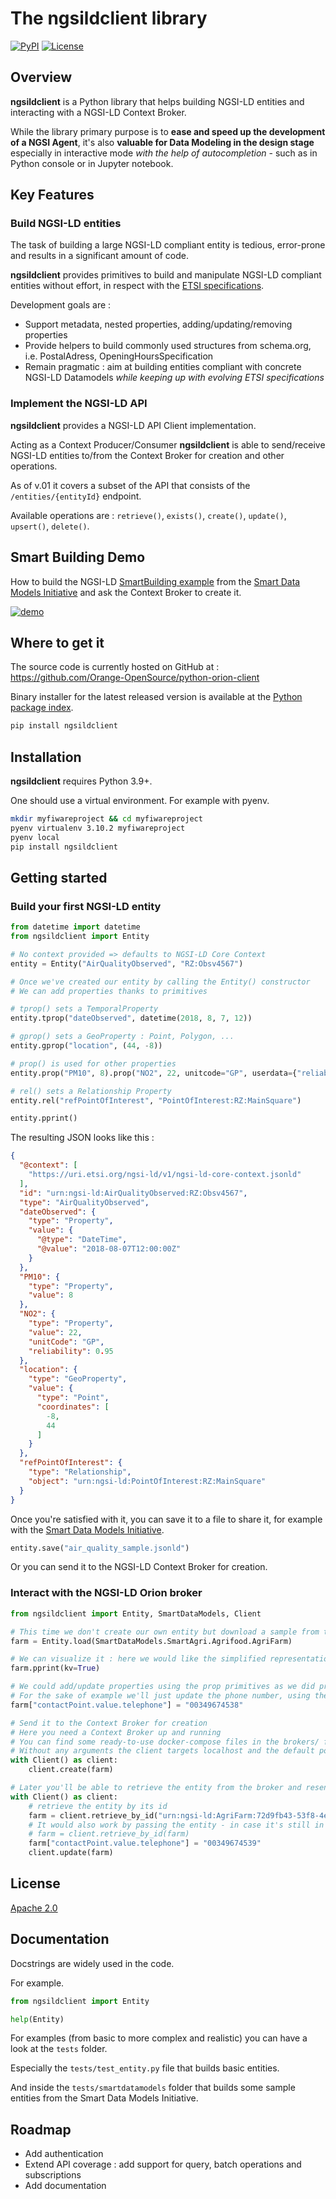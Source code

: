 # The ngsildclient library

[![PyPI](https://img.shields.io/pypi/v/ngsildclient.svg)](https://pypi.org/project/ngsildclient/)
[![License](https://img.shields.io/badge/License-Apache%202.0-blue.svg)](https://opensource.org/licenses/Apache-2.0)

## Overview

 **ngsildclient** is a Python library that helps building NGSI-LD entities and interacting with a NGSI-LD Context Broker.

 While the library primary purpose is to **ease and speed up the development of a NGSI Agent**, it's also **valuable for Data Modeling in the design stage** especially in interactive mode *with the help of autocompletion* - such as in Python console or in Jupyter notebook.

## Key Features

### Build NGSI-LD entities

The task of building a large NGSI-LD compliant entity is tedious, error-prone and results in a significant amount of code. 

**ngsildclient** provides primitives to build and manipulate NGSI-LD compliant entities without effort, in respect with the [ETSI specifications](https://www.etsi.org/committee/cim).

Development goals are :
- Support metadata, nested properties, adding/updating/removing properties
- Provide helpers to build commonly used structures from schema.org, i.e. PostalAdress, OpeningHoursSpecification
- Remain pragmatic : aim at building entities compliant with concrete NGSI-LD Datamodels *while keeping up with evolving ETSI specifications*

### Implement the NGSI-LD API

**ngsildclient** provides a NGSI-LD API Client implementation.

Acting as a Context Producer/Consumer **ngsildclient** is able to send/receive NGSI-LD entities to/from the Context Broker for creation and other operations.

As of v.01 it covers a subset of the API that consists of the ``/entities/{entityId}`` endpoint.

Available operations are : ``retrieve()``, ``exists()``, ``create()``, ``update()``, ``upsert()``, ``delete()``.

## Smart Building Demo

How to build the NGSI-LD [SmartBuilding example](https://smart-data-models.github.io/dataModel.Building/Building/examples/example-normalized.jsonld) from the [Smart Data Models Initiative](https://smartdatamodels.org/) and ask the Context Broker to create it.

[![demo](https://asciinema.org/a/r328sRBCoKiDHuJHiBXNnQxqF.svg)](https://asciinema.org/a/r328sRBCoKiDHuJHiBXNnQxqF?autoplay=1&theme=solarized-dark&speed=3)


## Where to get it

The source code is currently hosted on GitHub at :
https://github.com/Orange-OpenSource/python-orion-client

Binary installer for the latest released version is available at the [Python
package index](https://pypi.org/project/ngsildclient).

```sh
pip install ngsildclient
```

## Installation

**ngsildclient** requires Python 3.9+.

One should use a virtual environment. For example with pyenv.

```sh
mkdir myfiwareproject && cd myfiwareproject
pyenv virtualenv 3.10.2 myfiwareproject
pyenv local
pip install ngsildclient
```

## Getting started

### Build your first NGSI-LD entity

```python
from datetime import datetime
from ngsildclient import Entity

# No context provided => defaults to NGSI-LD Core Context
entity = Entity("AirQualityObserved", "RZ:Obsv4567")

# Once we've created our entity by calling the Entity() constructor 
# We can add properties thanks to primitives

# tprop() sets a TemporalProperty
entity.tprop("dateObserved", datetime(2018, 8, 7, 12))

# gprop() sets a GeoProperty : Point, Polygon, ...
entity.gprop("location", (44, -8))

# prop() is used for other properties
entity.prop("PM10", 8).prop("NO2", 22, unitcode="GP", userdata={"reliability": 0.95})

# rel() sets a Relationship Property
entity.rel("refPointOfInterest", "PointOfInterest:RZ:MainSquare")

entity.pprint()
```

The resulting JSON looks like this :

```json
{
  "@context": [
    "https://uri.etsi.org/ngsi-ld/v1/ngsi-ld-core-context.jsonld"
  ],
  "id": "urn:ngsi-ld:AirQualityObserved:RZ:Obsv4567",
  "type": "AirQualityObserved",
  "dateObserved": {
    "type": "Property",
    "value": {
      "@type": "DateTime",
      "@value": "2018-08-07T12:00:00Z"
    }
  },
  "PM10": {
    "type": "Property",
    "value": 8
  },
  "NO2": {
    "type": "Property",
    "value": 22,
    "unitCode": "GP",
    "reliability": 0.95
  },
  "location": {
    "type": "GeoProperty",
    "value": {
      "type": "Point",
      "coordinates": [
        -8,
        44
      ]
    }
  },
  "refPointOfInterest": {
    "type": "Relationship",
    "object": "urn:ngsi-ld:PointOfInterest:RZ:MainSquare"
  }
}
```

Once you're satisfied with it, you can save it to a file to share it, for example with the [Smart Data Models Initiative](https://smartdatamodels.org/).

```python
entity.save("air_quality_sample.jsonld")
```

Or you can send it to the NGSI-LD Context Broker for creation.

### Interact with the NGSI-LD Orion broker

```python
from ngsildclient import Entity, SmartDataModels, Client

# This time we don't create our own entity but download a sample from the Smart Data Models Initiative
farm = Entity.load(SmartDataModels.SmartAgri.Agrifood.AgriFarm)

# We can visualize it : here we would like the simplified representation (aka KeyValues)
farm.pprint(kv=True)

# We could add/update properties using the prop primitives as we did previously
# For the sake of example we'll just update the phone number, using the dot notation facility
farm["contactPoint.value.telephone"] = "00349674538"

# Send it to the Context Broker for creation
# Here you need a Context Broker up and running
# You can find some ready-to-use docker-compose files in the brokers/ folder
# Without any arguments the client targets localhost and the default port
with Client() as client:
    client.create(farm)

# Later you'll be able to retrieve the entity from the broker and resend it for update
with Client() as client:
    # retrieve the entity by its id
    farm = client.retrieve_by_id("urn:ngsi-ld:AgriFarm:72d9fb43-53f8-4ec8-a33c-fa931360259a")
    # It would also work by passing the entity - in case it's still in memory
    # farm = client.retrieve_by_id(farm)
    farm["contactPoint.value.telephone"] = "00349674539"
    client.update(farm)
```

## License

[Apache 2.0](LICENSE)

## Documentation

Docstrings are widely used in the code.

For example.

```python
from ngsildclient import Entity

help(Entity)
```

For examples (from basic to more complex and realistic) you can have a look at the ``tests`` folder.

Especially the ``tests/test_entity.py`` file that builds basic entities.

And inside the ``tests/smartdatamodels`` folder that builds some sample entities from the Smart Data Models Initiative.

## Roadmap

- Add authentication
- Extend API coverage : add support for query, batch operations and subscriptions
- Add documentation
